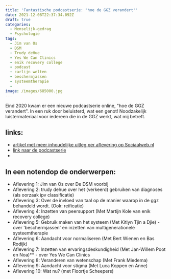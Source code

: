 ```yaml
---
title: 'Fantastische podcastserie: "hoe de GGZ verandert"'
date: 2021-12-08T22:37:34.092Z
draft: true
categories:
  - Menselijk-gedrag
  - Psychologie
tags:
  - Jim van Os
  - DSM
  - Trudy deHue
  - Yes We Can Clinics
  - enik recovery college
  - podcast 
  - carlijn welten
  - beschermjassen
  - systeemtherapie
  - 
image: /images/685000.jpg
---
```

Eind 2020 kwam er een nieuwe podcastserie online, "hoe de GGZ verandert". In een ruk door beluisterd, wat een genot! Noodzakelijk luistermateriaal voor iedereen die in de GGZ werkt, wat mij betreft. 

## links:
- [artikel met meer inhoudelijke uitleg per aflevering op Sociaalweb.nl](https://sociaalweb.nl/nieuws/tiendelige-podcastserie-hoe-de-ggz-verandert-gelanceerd)
- [link naar de podcastserie](https://www.buzzsprout.com/1347097)
- 

## In een notendop de onderwerpen:
- Aflevering 1: Jim van Os over De DSM voorbij
- Aflevering 2: trudy dehue over het (verkeerd) gebruiken van diagnoses (als oorzaak ipv classificatie) 
- Aflevering 3: Over de invloed van taal op de manier waarop in de ggz behandeld wordt. (Ook: reificatie)
- Aflevering 4: Inzetten van peersupport (Met Martijn Kole van enik recovery college)
- Aflevering 5: Gebruik maken van het systeem (Met Kitlyn Tjin a Djie) - over 'beschermjassen' en inzetten van multigenerationele systeemtherapie
- Aflevering 6: Aandacht voor normaliseren (Met Bert Wienen en Bas Rodijk)
- Aflevering 7: Inzetten van ervaringsdeskundigheid (Met Jan-Willem Poot en Noa)** - over Yes We Can Clinics
- Aflevering 8: Veranderen van wetenschap (Met Frank Miedema)
- Aflevering 9: Aandacht voor stigma (Met Luca Koppen en Anne)
- Aflevering 10: Wat nu? (met Floortje Scheepers)


